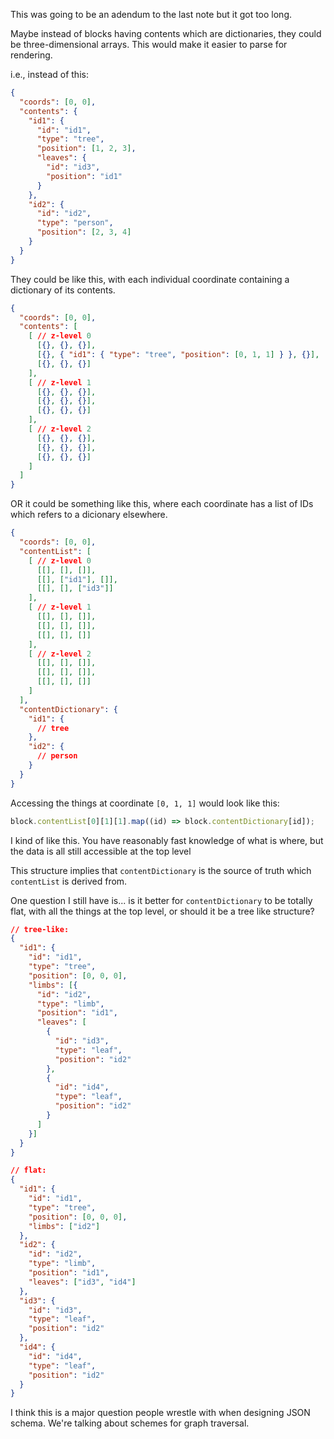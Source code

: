 This was going to be an adendum to the last note but it got too long.

Maybe instead of blocks having contents which are dictionaries, they could be
three-dimensional arrays. This would make it easier to parse for rendering.

i.e., instead of this:

```json
{
  "coords": [0, 0],
  "contents": {
    "id1": {
      "id": "id1",
      "type": "tree",
      "position": [1, 2, 3],
      "leaves": {
        "id": "id3",
        "position": "id1"
      }
    },
    "id2": {
      "id": "id2",
      "type": "person",
      "position": [2, 3, 4]
    }
  }
}
```

They could be like this, with each individual coordinate containing a dictionary
of its contents.

```json
{
  "coords": [0, 0],
  "contents": [
    [ // z-level 0
      [{}, {}, {}],
      [{}, { "id1": { "type": "tree", "position": [0, 1, 1] } }, {}],
      [{}, {}, {}]
    ],
    [ // z-level 1
      [{}, {}, {}],
      [{}, {}, {}],
      [{}, {}, {}]
    ],
    [ // z-level 2
      [{}, {}, {}],
      [{}, {}, {}],
      [{}, {}, {}]
    ]
  ]
}
```

OR it could be something like this, where each coordinate has a list of IDs
which refers to a dicionary elsewhere.

```json
{
  "coords": [0, 0],
  "contentList": [
    [ // z-level 0
      [[], [], []],
      [[], ["id1"], []],
      [[], [], ["id3"]]
    ],
    [ // z-level 1
      [[], [], []],
      [[], [], []],
      [[], [], []]
    ],
    [ // z-level 2
      [[], [], []],
      [[], [], []],
      [[], [], []]
    ]
  ],
  "contentDictionary": {
    "id1": {
      // tree
    },
    "id2": {
      // person
    }
  }
}
```

Accessing the things at coordinate `[0, 1, 1]` would look like this:

```ts
block.contentList[0][1][1].map((id) => block.contentDictionary[id]);
```

I kind of like this. You have reasonably fast knowledge of what is where, but
the data is all still accessible at the top level

This structure implies that `contentDictionary` is the source of truth which
`contentList` is derived from.

One question I still have is... is it better for `contentDictionary` to be
totally flat, with all the things at the top level, or should it be a tree like
structure?

```json
// tree-like:
{
  "id1": {
    "id": "id1",
    "type": "tree",
    "position": [0, 0, 0],
    "limbs": [{
      "id": "id2",
      "type": "limb",
      "position": "id1",
      "leaves": [
        {
          "id": "id3",
          "type": "leaf",
          "position": "id2"
        },
        {
          "id": "id4",
          "type": "leaf",
          "position": "id2"
        }
      ]
    }]
  }
}

// flat:
{
  "id1": {
    "id": "id1",
    "type": "tree",
    "position": [0, 0, 0],
    "limbs": ["id2"]
  },
  "id2": {
    "id": "id2",
    "type": "limb",
    "position": "id1",
    "leaves": ["id3", "id4"]
  },
  "id3": {
    "id": "id3",
    "type": "leaf",
    "position": "id2"
  },
  "id4": {
    "id": "id4",
    "type": "leaf",
    "position": "id2"
  }
}
```

I think this is a major question people wrestle with when designing JSON schema.
We're talking about schemes for graph traversal.
